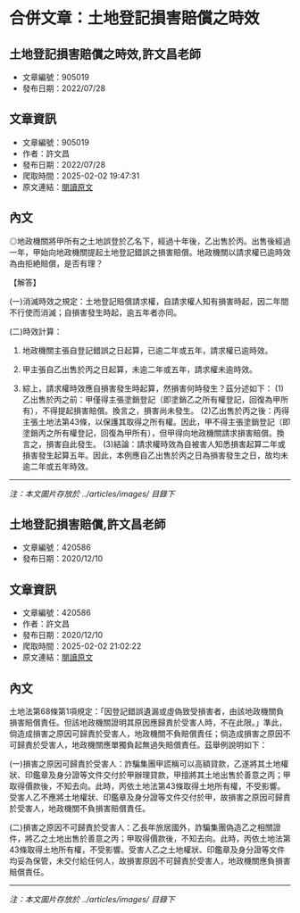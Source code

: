 # 合併文章：土地登記損害賠償之時效

## 土地登記損害賠償之時效,許文昌老師
- 文章編號：905019
- 發布日期：2022/07/28


## 文章資訊
- 文章編號：905019
- 作者：許文昌
- 發布日期：2022/07/28
- 爬取時間：2025-02-02 19:47:31
- 原文連結：[閱讀原文](https://real-estate.get.com.tw/Columns/detail.aspx?no=905019)

## 內文
◎地政機關將甲所有之土地誤登於乙名下，經過十年後，乙出售於丙。出售後經過一年，甲始向地政機關提起土地登記錯誤之損害賠償。地政機關以請求權已逾時效為由拒絶賠償，是否有理？

【解答】

(一)消滅時效之規定：土地登記賠償請求權，自請求權人知有損害時起，因二年間不行使而消滅；自損害發生時起，逾五年者亦同。

(二)時效計算：

1. 地政機關主張自登記錯誤之日起算，已逾二年或五年，請求權已逾時效。

2. 甲主張自乙出售於丙之日起算，未逾二年或五年，請求權未逾時效。

3. 綜上，請求權時效應自損害發生時起算，然損害何時發生？茲分述如下： (1)乙出售於丙之前：甲僅得主張塗銷登記（即塗銷乙之所有權登記，回復為甲所有），不得提起損害賠償。換言之，損害尚未發生。 (2)乙出售於丙之後：丙得主張土地法第43條，以保護其取得之所有權。因此，甲不得主張塗銷登記（即塗銷丙之所有權登記，回復為甲所有），但甲得向地政機關請求損害賠償。換言之，損害自此發生。 (3)結論：請求權時效為自被害人知悉損害起算二年或損害發生起算五年。因此，本例應自乙出售於丙之日為損害發生之日，故均未逾二年或五年時效。

---
*注：本文圖片存放於 ../articles/images/ 目錄下*


## 土地登記損害賠償,許文昌老師
- 文章編號：420586
- 發布日期：2020/12/10


## 文章資訊
- 文章編號：420586
- 作者：許文昌
- 發布日期：2020/12/10
- 爬取時間：2025-02-02 21:02:22
- 原文連結：[閱讀原文](https://real-estate.get.com.tw/Columns/detail.aspx?no=420586)

## 內文
土地法第68條第1項規定：「因登記錯誤遺漏或虛偽致受損害者，由該地政機關負損害賠償責任。但該地政機關證明其原因應歸責於受害人時，不在此限。」準此，倘造成損害之原因可歸責於受害人，地政機關不負賠償責任；倘造成損害之原因不可歸責於受害人，地政機關應單獨負起無過失賠償責任。茲舉例說明如下：

(一)損害之原因可歸責於受害人：詐騙集團甲謊稱可以高額貸款，乙遂將其土地權狀、印鑑章及身分證等文件交付於甲辦理貸款，甲擅將其土地出售於善意之丙；甲取得價款後，不知去向。此時，丙依土地法第43條取得土地所有權，不受影響。受害人乙不應將土地權狀、印鑑章及身分證等文件交付於甲，故損害之原因可歸責於受害人，地政機關不負損害賠償責任。

(二)損害之原因不可歸責於受害人：乙長年旅居國外，詐騙集團偽造乙之相關證件，將乙之土地出售於善意之丙；甲取得價款後，不知去向。此時，丙依土地法第43條取得土地所有權，不受影響。受害人乙之土地權狀、印鑑章及身分證等文件均妥為保管，未交付給任何人，故損害原因不可歸責於受害人，地政機關應負損害賠償責任。

---
*注：本文圖片存放於 ../articles/images/ 目錄下*

